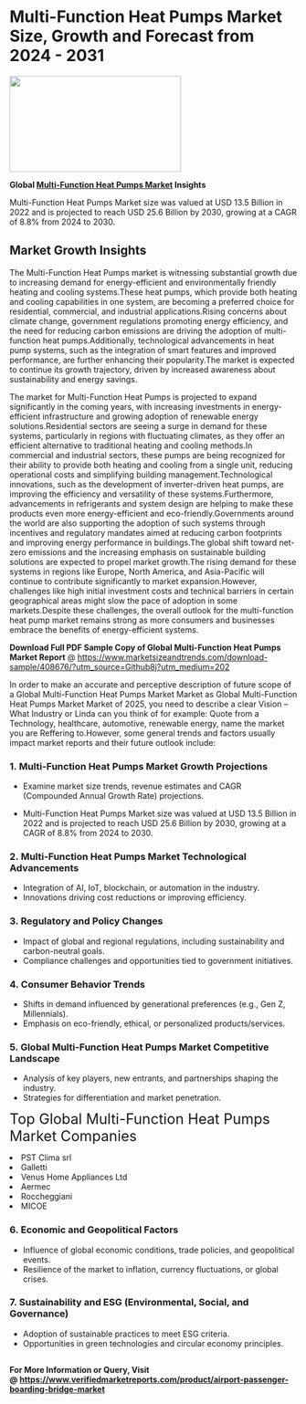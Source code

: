 <H1>Multi-Function Heat Pumps Market Size, Growth and Forecast from 2024 - 2031</H1><img class="aligncenter size-medium wp-image-584254" src="https://thirdeyenews.in/wp-content/uploads/2024/09/Global-Market-Research-300x168.jpeg" alt="" width="300" height="168" /><p><strong>Global&nbsp;<a href="https://www.marketsizeandtrends.com/download-sample/408676/?utm_source=Github8j?utm_medium=202">Multi-Function Heat Pumps Market</a> Insights</strong></p><p>Multi-Function Heat Pumps Market size was valued at USD 13.5 Billion in 2022 and is projected to reach USD 25.6 Billion by 2030, growing at a CAGR of 8.8% from 2024 to 2030.</p><p><h2>Market Growth Insights</h2> <p>The Multi-Function Heat Pumps market is witnessing substantial growth due to increasing demand for energy-efficient and environmentally friendly heating and cooling systems.These heat pumps, which provide both heating and cooling capabilities in one system, are becoming a preferred choice for residential, commercial, and industrial applications.Rising concerns about climate change, government regulations promoting energy efficiency, and the need for reducing carbon emissions are driving the adoption of multi-function heat pumps.Additionally, technological advancements in heat pump systems, such as the integration of smart features and improved performance, are further enhancing their popularity.The market is expected to continue its growth trajectory, driven by increased awareness about sustainability and energy savings.</p> <p>The market for Multi-Function Heat Pumps is projected to expand significantly in the coming years, with increasing investments in energy-efficient infrastructure and growing adoption of renewable energy solutions.Residential sectors are seeing a surge in demand for these systems, particularly in regions with fluctuating climates, as they offer an efficient alternative to traditional heating and cooling methods.In commercial and industrial sectors, these pumps are being recognized for their ability to provide both heating and cooling from a single unit, reducing operational costs and simplifying building management.Technological innovations, such as the development of inverter-driven heat pumps, are improving the efficiency and versatility of these systems.Furthermore, advancements in refrigerants and system design are helping to make these products even more energy-efficient and eco-friendly.Governments around the world are also supporting the adoption of such systems through incentives and regulatory mandates aimed at reducing carbon footprints and improving energy performance in buildings.The global shift toward net-zero emissions and the increasing emphasis on sustainable building solutions are expected to propel market growth.The rising demand for these systems in regions like Europe, North America, and Asia-Pacific will continue to contribute significantly to market expansion.However, challenges like high initial investment costs and technical barriers in certain geographical areas might slow the pace of adoption in some markets.Despite these challenges, the overall outlook for the multi-function heat pump market remains strong as more consumers and businesses embrace the benefits of energy-efficient systems.<p><span class=""><strong>Download Full PDF Sample Copy of Global Multi-Function Heat Pumps Market Report</strong> @ <a href="https://www.marketsizeandtrends.com/download-sample/408676/?utm_source=Github8j?utm_medium=202" target="_blank">https://www.marketsizeandtrends.com/download-sample/408676/?utm_source=Github8j?utm_medium=202</a></span></p><p>In order to make an accurate and perceptive description of future scope of a Global&nbsp;Multi-Function Heat Pumps Market Market as Global&nbsp;Multi-Function Heat Pumps Market Market of 2025, you need to describe a clear Vision &ndash; What Industry or Linda can you think of for example: Quote from a Technology, healthcare, automotive, renewable energy, name the market you are Reffering to.However, some general trends and factors usually impact market reports and their future outlook include:</p><h3>1.&nbsp;<strong>Multi-Function Heat Pumps Market Growth Projections</strong></h3><ul><li>Examine market size trends, revenue estimates and CAGR (Compounded Annual Growth Rate) projections.</li><li><p>Multi-Function Heat Pumps Market size was valued at USD 13.5 Billion in 2022 and is projected to reach USD 25.6 Billion by 2030, growing at a CAGR of 8.8% from 2024 to 2030.</p></li></ul><h3>2.&nbsp;<strong>Multi-Function Heat Pumps Market Technological Advancements</strong></h3><ul><li>Integration of AI, IoT, blockchain, or automation in the industry.</li><li>Innovations driving cost reductions or improving efficiency.</li></ul><h3>3.&nbsp;<strong>Regulatory and Policy Changes</strong></h3><ul><li>Impact of global and regional regulations, including sustainability and carbon-neutral goals.</li><li>Compliance challenges and opportunities tied to government initiatives.</li></ul><h3>4.&nbsp;<strong>Consumer Behavior Trends</strong></h3><ul><li>Shifts in demand influenced by generational preferences (e.g., Gen Z, Millennials).</li><li>Emphasis on eco-friendly, ethical, or personalized products/services.</li></ul><h3>5.&nbsp;<strong>Global Multi-Function Heat Pumps Market Competitive Landscape</strong></h3><ul><li>Analysis of key players, new entrants, and partnerships shaping the industry.</li><li>Strategies for differentiation and market penetration.</li></ul><p data-pm-slice="1 1 []"><span style="color: inherit; font-family: inherit; font-size: 25px;">Top Global Multi-Function Heat Pumps Market Companies</span></p><div class="" data-test-id=""><p><li>PST Clima srl</li><li> Galletti</li><li> Venus Home Appliances Ltd</li><li> Aermec</li><li> Roccheggiani</li><li> MICOE</li></p></div><h3>6.&nbsp;<strong>Economic and Geopolitical Factors</strong></h3><ul><li>Influence of global economic conditions, trade policies, and geopolitical events.</li><li>Resilience of the market to inflation, currency fluctuations, or global crises.</li></ul><h3>7.&nbsp;<strong>Sustainability and ESG (Environmental, Social, and Governance)</strong></h3><ul><li>Adoption of sustainable practices to meet ESG criteria.</li><li>Opportunities in green technologies and circular economy principles.</li></ul><h2><strong style="font-size: 14px;">For More Information or Query, Visit @&nbsp;</strong><a style="background-color: #ffffff; font-size: 14px;" href="https://www.marketsizeandtrends.com/report/multi-function-heat-pumps-market/" target="_blank">https://www.verifiedmarketreports.com/product/airport-passenger-boarding-bridge-market</a></h2>